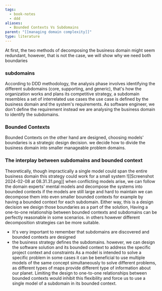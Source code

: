 ```yaml
---
tags:
  - book-notes
  - ddd
aliases:
  - Bounded Contexts Vs Subdomains
parent: "[[managing domain complexity]]"
type: literature
---
```


At first, the two methods of decomposing the business domain might seem redundant, however, that is not the case, we will show why we need both boundaries 
### subdomains 
According to DDD methodology, the analysis phase involves identifying the different subdomains (core, supporting, and generic), that's how the organization works and plans its competitive strategy, a subdomain resembles a set of interrelated use cases the use case is defined by the business domain and the system's requirements. As software engineer, we don't define the requirement instead we are analysing the business domain to identify the subdomains. 
### Bounded Contexts
Bounded Contexts on the other hand are designed, choosing models' boundaries is a strategic design decision. we decide how to divide the business domain into smaller manageable problem domains. 

### The interplay between subdomains and bounded context 
Theoretically, though impractically a single model could span the entire business domain this strategy could work for a small system
![[Screenshot 2024-02-08 at 08.31.31.png]]
when conflicting models arise, we can follow the domain experts' mental models and decompose the systems into bounded contexts
if the models are still large and hard to maintain we can decompose them into even smaller bounded contexts for example by having a bounded context for each subdomain.
Either way, this is a design decision we design those boundaries as a part of the solution, Having a one-to-one relationship between bounded contexts and subdomains can be perfectly reasonable in some scenarios. in others however different decomposition strategies can be more suitable.

- It's very important to remember that subdomains are discovered and bounded contexts are designed 
- the business strategy defines the subdomains. 
however, we can design the software solution and its bounded context to address the specific project context and constraints As a model is intended to solve a specific problem in some cases it can be beneficial to use multiple models of the same concept simultaneously to solve different problems, as different types of maps provide different type of information about our planet.
Limiting the design to one-to-one relationships between bounded contexts would inhibit this flexibility and force us to use a single model of a subdomain in its bounded context.

